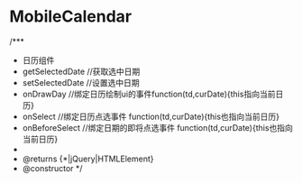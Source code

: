 # MobileCalendar

/***
 * 日历组件
 * getSelectedDate  //获取选中日期
 * setSelectedDate  //设置选中日期
 * onDrawDay        //绑定日历绘制ui的事件function(td,curDate){this指向当前日历}
 * onSelect         //绑定日历点选事件    function(td,curDate){this也指向当前日历}
 * onBeforeSelect   //绑定日期的即将点选事件 function(td,curDate){this也指向当前日历}
 *
 * @returns {*|jQuery|HTMLElement}
 * @constructor
 */
 
 
